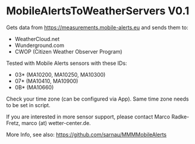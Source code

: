 # MobileAlertsToWeatherServers V0.1

Gets data from https://measurements.mobile-alerts.eu
and sends them to:
  - WeatherCloud.net
  - Wunderground.com
  - CWOP (Citizen Weather Observer Program)
 
Tested with Mobile Alerts sensors with these IDs:
  - 03* (MA10200, MA10250, MA10300) 
  - 07* (MA10410, MA10900) 
  - 0B* (MA10660)

Check your time zone (can be configured via App).
Same time zone needs to be set in script.

If you are interested in more sensor support, 
please contact Marco Radke-Fretz, 
marco (at) wetter-center.de.

More Info, see also: https://github.com/sarnau/MMMMobileAlerts

